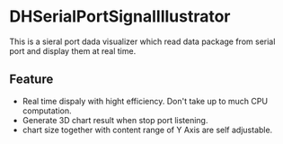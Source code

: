 # DHSerialPortSignalIllustrator

This is a sieral port dada visualizer which read data package from serial port and display them at real time. 

## Feature

* Real time dispaly with hight efficiency. Don't take up to much CPU computation. 
* Generate 3D chart result when stop port listening.
* chart size together with content range of Y Axis are self adjustable.
